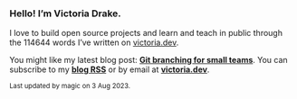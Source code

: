 ### Hello! I’m Victoria Drake.

I love to build open source projects and learn and teach in public through the 114644 words I’ve written on [victoria.dev](https://victoria.dev).

You might like my latest blog post: **[Git branching for small teams](https://victoria.dev/blog/git-branching-for-small-teams/)**. You can subscribe to my [**blog RSS**](https://victoria.dev/index.xml) or by email at [**victoria.dev**](https://victoria.dev).

<sub>Last updated by magic on 3 Aug 2023.</sub>
